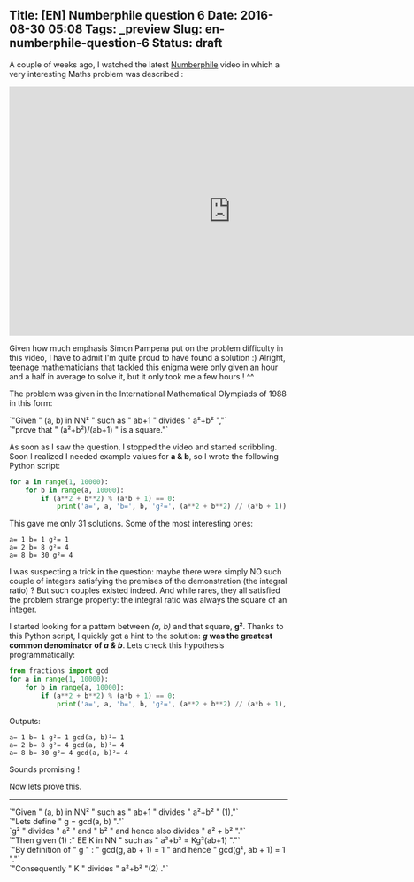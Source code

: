 Title: [EN] Numberphile question 6
Date: 2016-08-30 05:08
Tags: _preview
Slug: en-numberphile-question-6
Status: draft
---
<script src="https://cdn.mathjax.org/mathjax/latest/MathJax.js?config=AM_HTMLorMML"></script>

A couple of weeks ago, I watched the latest [Numberphile](http://www.numberphile.com) video in which a very interesting Maths problem was described :

<iframe width="800" height="450" src="https://www.youtube.com/embed/Y30VF3cSIYQ" frameborder="0" allowfullscreen></iframe>
<br>

Given how much emphasis Simon Pampena put on the problem difficulty in this video, I have to admit I'm quite proud to have found a solution :)
Alright, teenage mathematicians that tackled this enigma were only given an hour and a half in average to solve it, but it only took me a few hours ! ^^

The problem was given in the International Mathematical Olympiads of 1988 in this form:

\`"Given " (a, b) in NN² " such as " ab+1 " divides " a²+b² ","\`  
\`"prove that " (a²+b²)/(ab+1) " is a square."\`

As soon as I saw the question, I stopped the video and started scribbling.
Soon I realized I needed example values for **a & b**, so I wrote the following Python script:
```python
for a in range(1, 10000):
    for b in range(a, 10000):
        if (a**2 + b**2) % (a*b + 1) == 0:
            print('a=', a, 'b=', b, 'g²=', (a**2 + b**2) // (a*b + 1))
```

This gave me only 31 solutions. Some of the most interesting ones:
```
a= 1 b= 1 g²= 1
a= 2 b= 8 g²= 4
a= 8 b= 30 g²= 4
```

I was suspecting a trick in the question: maybe there were simply NO such couple of integers satisfying the premises of the demonstration (the integral ratio) ?
But such couples existed indeed. And while rares, they all satisfied the problem strange property: the integral ratio was always the square of an integer.

I started looking for a pattern between _(a, b)_ and that square, **g²**. Thanks to this Python script, I quickly got a hint to the solution: **_g_ was the greatest common denominator of _a & b_**.
Lets check this hypothesis programmatically:
```python
from fractions import gcd
for a in range(1, 10000):
    for b in range(a, 10000):
        if (a**2 + b**2) % (a*b + 1) == 0:
            print('a=', a, 'b=', b, 'g²=', (a**2 + b**2) // (a*b + 1), 'gcd(a, b)²=', gcd(a, b)**2)
```
Outputs:
```
a= 1 b= 1 g²= 1 gcd(a, b)²= 1
a= 2 b= 8 g²= 4 gcd(a, b)²= 4
a= 8 b= 30 g²= 4 gcd(a, b)²= 4
```
Sounds promising !

Now lets prove this.

<hr>

\`"Given " (a, b) in NN² " such as " ab+1 " divides " a²+b² " (1),"\`  
\`"Lets define " g = gcd(a, b) "."\`  
\`g² " divides " a² " and " b² " and hence also divides " a² + b² "."\`  
\`"Then given (1) :" EE K in NN " such as " a²+b² = Kg²(ab+1) "."\`  
\`"By definition of " g " : " gcd(g, ab + 1) = 1 " and hence " gcd(g², ab + 1) = 1 "."\`  
\`"Consequently " K " divides " a²+b² "(2) ."\`